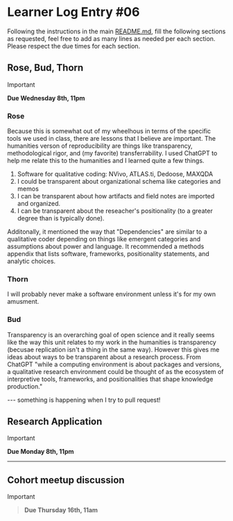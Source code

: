 # Learner Log Entry #06

Following the instructions in the main [README.md](README.md/#entries-instructions), fill the following sections as requested, feel free to add as many lines as needed per each section. Please respect the due times for each section.

## Rose, Bud, Thorn

> [!IMPORTANT]
> **Due Wednesday 8th, 11pm**

### Rose
Because this is somewhat out of my wheelhous in terms of the specific tools we used in class, there are lessons that I believe are important. The humanities verson of reproducibility are things like transparency, methodological rigor, and (my favorite) transferrability. I used ChatGPT to help me relate this to the humanities and I learned quite a few things. 

1. Software for qualitative coding: NVivo, ATLAS.ti, Dedoose, MAXQDA
2. I could be transparent about organizational schema like categories and memos
3. I can be transparent about how artifacts and field notes are imported and organized.
4. I can be transparent about the reseacher's positionality (to a greater degree than is typically done).

Additonally, it mentioned the way that "Dependencies" are similar to a qualitative coder depending on things like emergent categories and assumptions about power and language. It recommended a methods appendix that lists software, frameworks, positionality statements, and analytic choices.

### Thorn
I will probably never make a software environment unless it's for my own amusment.


### Bud
Transparency is an overarching goal of open science and it really seems like the way this unit relates to my work in the humanities is transparency (becusae replication isn't a thing in the same way). However this gives me ideas about ways to be transparent about a research process. From ChatGPT "while a computing environment is about packages and versions, a qualitative research environment could be thought of as the ecosystem of interpretive tools, frameworks, and positionalities that shape knowledge production."

--- something is happening when I try to pull request!

## Research Application

> [!IMPORTANT]
> **Due Monday 8th, 11pm**


---

## Cohort meetup discussion

> [!IMPORTANT]

> **Due Thursday 16th, 11am**


